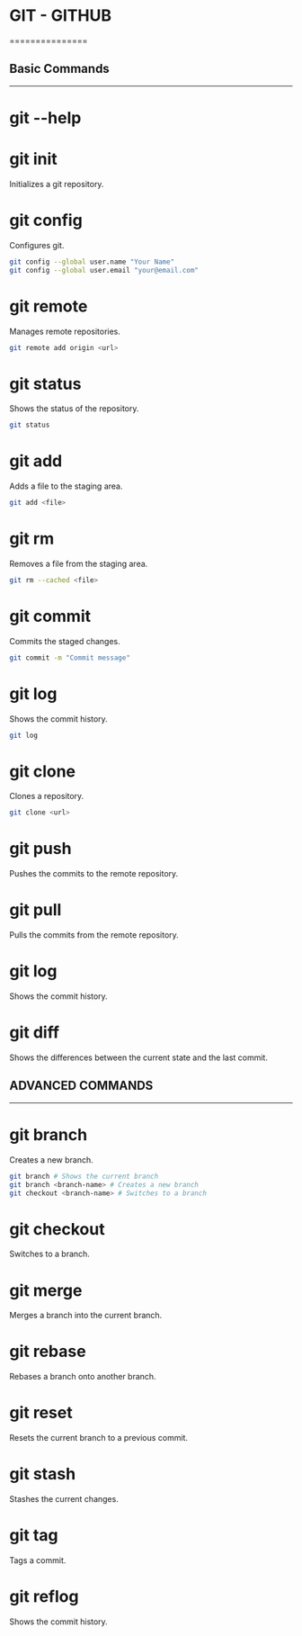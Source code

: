 # GIT - GITHUB
===============

## Basic Commands
-----------------

# git --help

# git init
Initializes a git repository.

# git config
Configures git.
```bash
git config --global user.name "Your Name"
git config --global user.email "your@email.com"
```

# git remote
Manages remote repositories.
```bash
git remote add origin <url>
```

# git status
Shows the status of the repository.
```bash
git status
```

# git add
Adds a file to the staging area.
```bash
git add <file>
```

# git rm
Removes a file from the staging area.
```bash
git rm --cached <file>
```

# git commit
Commits the staged changes.
```bash
git commit -m "Commit message"
```

# git log
Shows the commit history.
```bash
git log
```

# git clone
Clones a repository.
```bash
git clone <url>
```

# git push
Pushes the commits to the remote repository.

# git pull
Pulls the commits from the remote repository.


# git log
Shows the commit history.

# git diff
Shows the differences between the current state and the last commit.

## ADVANCED COMMANDS
-------------------

# git branch
Creates a new branch.
```bash
git branch # Shows the current branch
git branch <branch-name> # Creates a new branch
git checkout <branch-name> # Switches to a branch
```

# git checkout
Switches to a branch.

# git merge
Merges a branch into the current branch.

# git rebase
Rebases a branch onto another branch.

# git reset
Resets the current branch to a previous commit.

# git stash
Stashes the current changes.

# git tag
Tags a commit.

# git reflog
Shows the commit history.

